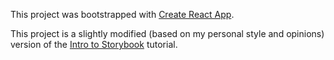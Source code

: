 This project was bootstrapped with [Create React App](https://github.com/facebook/create-react-app).

This project is a slightly modified (based on my personal style and opinions) version of the [Intro to Storybook](https://www.learnstorybook.com/intro-to-storybook) tutorial.
